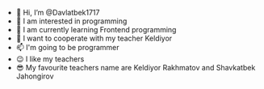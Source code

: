 - 👋 Hi, I’m @Davlatbek1717
- 👀 I am interested in programming
- 🌱 I am currently learning Frontend programming
- 💞️ I want to cooperate with my teacher Keldiyor
- 📫 I'm going to be programmer
- 😉 I like my teachers
- 😎 My favourite teachers name are Keldiyor Rakhmatov and Shavkatbek Jahongirov

<!---
Davlatbek1717/Davlatbek1717 is a ✨ special ✨ repository because its `README.md` (this file) appears on your GitHub profile.
You can click the Preview link to take a look at your changes.
--->
